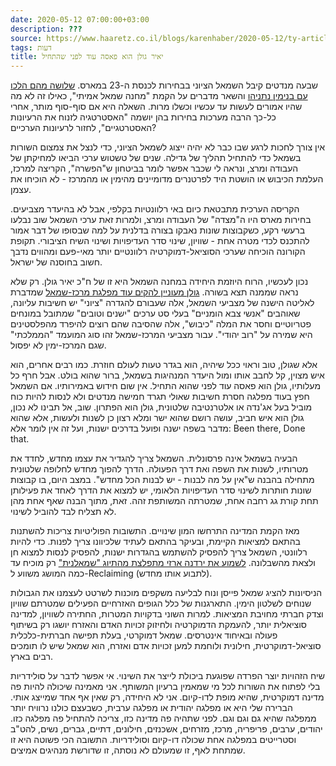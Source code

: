 ```yaml
---
date: 2020-05-12 07:00:00+03:00
description: ???
source: https://www.haaretz.co.il/blogs/karenhaber/2020-05-12/ty-article/0000017f-f8fe-d460-afff-fbfeb0ef0000
tags: דעות
title: יאיר גולן הוא פאסה עוד לפני שהתחיל
---
```


שבעה מנדטים קיבל השמאל הציוני בבחירות לכנסת ה-23 במארס. [שלושה מהם הלכו עם בנימין נתניהו](/blogs/karenhaber/2020-03-31/ty-article/0000017f-f8e9-d044-adff-fbf926c60000) והשאר מדברים על הקמת "מחנה שמאל אמיתי", כאילו זה לא מה שהיו אמורים לעשות עד עכשיו וכשלו מרות. השאלה היא אם סוף-סוף מותר, אחרי כל-כך הרבה מערכות בחירות בהן יושמה "האסטרטגיה לזנוח את הרעיונות האסטרטגיים", לחזור לרעיונות הערכיים? 

אין צורך לחכות לרגע שבו כבר לא יהיה ייצוג לשמאל הציוני, כדי לנצל את צמצום השורות בשמאל כדי להתחיל תהליך של גדילה. שנים של טשטוש ערכי הביאו למחיקתן של העבודה ומרצ, ונראה לי שכבר אפשר לומר בביטחון ש"הפשרה", הקריצה למרכז, העלמת הכיבוש או הושטת היד לפרטנרים מדומיינים מהימין או מהמרכז - לא הוכיחו את עצמן. 

הקריסה הערכית מתבטאת כיום באי רלוונטיות בקלפי, אבל לא בהיעדר מצביעים. בחירות מארס היו ה"מצדה" של העבודה ומרצ, ולמרות זאת ערכי השמאל שוב נבלעו ברעשי רקע, כשקבוצות שונות נאבקו בצורה בדלנית על למה שבסופו של דבר אמור להתכנס לכדי מטרה אחת - שוויון, שינוי סדר העדיפויות ושינוי השיח הציבורי. תקופת הקורונה הוכיחה שערכי הסוציאל-דמוקרטיה רלוונטיים יותר מאי-פעם ומהווים נדבך חשוב בחוסנה של ישראל. 

נכון לעכשיו, הרוח היוזמת היחידה במחנה השמאל היא זו של ח"כ יאיר גולן. רק שלא נראה שממנה תצא בשורה. [גולן מעוניין להקים עוד מפלגת מרכז-שמאל](/news/elections/2020-01-24/ty-article-magazine/.premium/0000017f-e0dd-d568-ad7f-f3ff7cdb0000) שמדברת לאליטה הישנה של מצביעי השמאל, אלה שעבורם להגדרה "ציוני" יש חשיבות עליונה, שאוהבים "אנשי צבא הומניים" בעלי סט ערכים "ישנים וטובים" שמתובל במונחים פטריוטיים וחסר את המלה "כיבוש", אלה שהסיבה שהם רוצים להיפרד מהפלסטינים היא שמירה על "רוב יהודי". עבור מצביעי המרכז-שמאל זהו סוג המועמד "הממלכתי" שגם המרכז-ימין לא יפסול. 

אלא שגולן, טוב וראוי ככל שיהיה, הוא בגדר טעות לעולם חוזרת. כמו רבים אחרים, הוא איש מצוין, קל לחבב אותו ומול היעדר המנהיגות בשמאל, ברור שהוא בולט. אבל חרף כל מעלותיו, גולן הוא פאסה עוד לפני שהוא התחיל. אין שום חידוש באמירותיו. אם השמאל חפץ בעוד מפלגה חסרת חשיבות שאולי תגרד חמישה מנדטים ולא לנסות להיות כוח מוביל בעל אג'נדה או אלטרנטיבה שלטונית, גולן הוא הפתרון. שוב, אל תבינו לא נכון, גולן הוא איש חביב, עושה רושם שהוא ישר ומלא רצון כן לשנות ולעשות, אלא שהוא מדבר בשפה ישנה ופועל בדרכים ישנות, ועל זה אין לומר אלא: Been there, Done that. 

הבעיה בשמאל אינה פרסונלית. השמאל צריך להגדיר את עצמו מחדש, לחדד את מטרותיו, לשנות את השפה ואת דרך הפעולה. הדרך להפוך מחדש לחלופה שלטונית מתחילה בהבנה ש"אין על מה לבנות - יש לבנות הכל מחדש". במצב היום, בו קבוצות שונות חותרות לשינוי סדר העדיפויות הלאומי, יש למצוא את הדרך לאחד את פעילותן תחת קורת גג רחבה אחת, שמטרתה המשותפת זהה. זאת, מתוך הבנה שאף אחת מהן לא תצליח לבד להוביל לשינוי. 

מאז הקמת המדינה התרחשו המון שינויים. התשובות הפוליטיות צריכות להשתנות בהתאם למציאות הקיימת, ובעיקר בהתאם לעתיד שלכיוונו צריך לפנות. כדי להיות רלוונטי, השמאל צריך להפסיק להשתמש בהגדרות ישנות, להפסיק לנסות למצוא חן ולצאת מהשבלונה. [לשמוע את ירדנה ארזי מתפלצת מהתיוג "שמאלנית"](/gallery/television/tv-review/2020-05-10/ty-article/.highlight/0000017f-e706-dea7-adff-f7ff45b00000) רק מוכיח עד כמה המושג משווע ל-Reclaiming (לתבוע אותו מחדש). 

הניסיונות להציג שמאל פייסן ונוח לבליעה משקפים מוכנות לשרטט לעצמנו את הגבולות שנוחים לשלטון הימין. התארגנות של כלל הגופים האזרחיים הפעילים שמטרתם שוויון וצדק חברתי מחויבת המציאות. למרות השוני בדקויות המטרות, החתירה לשוויון, למדינה סוציאלית יותר, להעמקת הדמוקרטיה ולחיזוק זכויות האדם והאזרח יושגו רק בשיתוף פעולה ובאיחוד אינטרסים. שמאל דמוקרטי, בעלת תפישה חברתית-כלכלית סוציאל-דמוקרטית, חילונית ולוחמת למען זכויות אדם ואזרח, הוא שמאל שיש לו תומכים רבים בארץ. 

שיח הזהויות יוצר הפרדה שפוגעת ביכולת לייצר את השינוי. אי אפשר לדבר על סולידריות בלי לפתוח את השורות לכל מי שמאמין ברעיון המשותף. אני מאמינה שיכולה להיות פה מדינה דמוקרטית, שהיא מופת לדו-קיום. אני לא היחידה, רק שאין אף אחד שמייצג אותי. הברירה שלי היא או מפלגה יהודית או מפלגה ערבית, כשבעצם כולנו נרוויח יותר ממפלגה שהיא גם וגם וגם. לפני שתהיה פה מדינה כזו, צריכה להתחיל פה מפלגה כזו. יהודים, ערבים, פריפריה, מרכז, מזרחים, אשכנזים, חילונים, דתיים, גברים, נשים, להט"ב וסטרייטים במפלגה אחת שכולה דו-קיום וסולידריות. התשובה הכי פשוטה היא זו שמתחת לאף, זו שמעולם לא נוסתה, זו שדורשת מנהיגים אמיצים.
